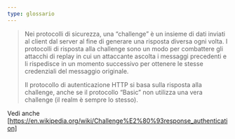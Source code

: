 ```yaml
---
type: glossario
---
```

>Nei protocolli di sicurezza, una “challenge” è un insieme di dati inviati al client dal server al fine di generare una risposta diversa ogni volta. I protocolli di risposta alla challenge sono un modo per combattere gli attacchi di replay in cui un attaccante ascolta i messaggi precedenti e li rispedisce in un momento successivo per ottenere le stesse credenziali del messaggio originale.
>
>Il protocollo di autenticazione HTTP si basa sulla risposta alla challenge, anche se il protocollo “Basic” non utilizza una vera challenge (il realm è sempre lo stesso).

Vedi anche [https://en.wikipedia.org/wiki/Challenge%E2%80%93response_authentication]